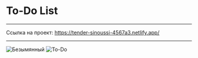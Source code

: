 # To-Do List
_____________________________________________________________
Ссылка на проект: https://tender-sinoussi-4567a3.netlify.app/
_____________________________________________________________
![Безымянный](https://user-images.githubusercontent.com/91624026/154103219-9db32b3b-3993-42e4-9b21-d94f0af26d08.png)
![To-Do](https://user-images.githubusercontent.com/91624026/154103459-b3aa01a3-a666-4b96-b965-ae12249908e2.png)
